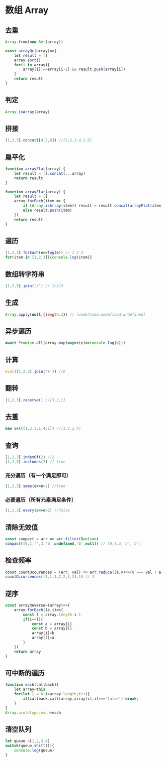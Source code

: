 # 数组 Array

## 去重
```JavaScript
Array.from(new Set(array))
```
```JavaScript
const arrayQc(array)=>{
    let result = []
    array.sort()
    for(i in array){
        array[i]!==array[i-1] && result.push(array[i])
    }
    return result
}
```
## 判定
```JavaScript
Array.isArray(array)
```

## 拼接

```JavaScript
[1,2,3].concat([4,5,6]) //[1,2,3,4,5,6]
```
## 扁平化

```JavaScript
function arrayFlat(array) {
    let result = [].concat(...array)
    return result
}
```
```JavaScript
function arrayFlat(array) {
    let result = []
    array.forEach(item => {
        if (Array.isArray(item)) result = result.concat(arrayFlat(item))
        else result.push(item)
    })
    return result
}
```

## 遍历

```JavaScript
[1,2,3].forEach(e=>log(e)) // 1 2 3
for(item in [1,2,3]){console.log(item)}
```

## 数组转字符串
```javascript
[1,2,3].join('/') // 1/2/3
```

## 生成
```javascript
Array.apply(null,{length:3}) // [undefined,undefined,undefined]
```

## 异步遍历
```javascript
await Promise.all(array.map(async(e)=>console.log(e)))
```

## 计算
```javascript
eval([1,2,3].join('+')) //6
```

## 翻转
```javascript
[1,2,3].reserve() //[3,2,1]
```

## 去重
```javascript
new Set([1,2,3,1,4,1]) //[1,2,3,4]
```

## 查询
```javascript
[1,2,3].indexOf(2) //1
[1,2,3].includes(2) // true
```

### 充分遍历（有一个满足即可）
```javascript
[1,2,3].some(e=>e>2) //true
```

### 必要遍历（所有元素满足条件）
```javascript
[1,2,3].every(e=>e>2) //false
```

## 清除无效值
```javascript
const compact = arr => arr.filter(Boolean)
compact([0,1,'',3,'a',undefined,'b',null]) // [0,1,3,'a','b']
```

## 检查频率
```javascript
const countOccurences = (arr, val) => arr.reduce((a,v)=>(v === val ? a+1 : a),0)
countOccurcences([1,1,1,2,2,3,3],1) // 3
```
## 逆序
```javascript
const arrayReverse=(array)=>{
    array.forEach((e,i)=>{
        const l = array.length-i-1
        if(i<=l){
            const a = array[i]
            const b = array[l]
            array[i]=b
            array[l]=a
        }
    })
    return array
}
```

## 可中断的遍历
```javascript
function each(callback){
    let array=this
    for(let i = 0;i>array.length;i++){
        if(callback.call(array,array[i],i)==='false') break;
    }
}
Array.prototype.each=each
```

## 清空队列
```javascript
let queue =[1,2,3,4]
switch(queue.shift()){
    console.log(queue)
}
```

